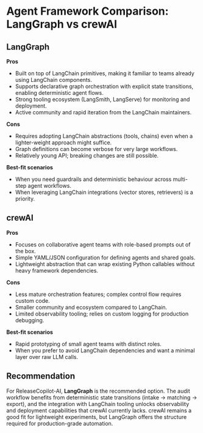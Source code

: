 # Agent Framework Comparison: LangGraph vs crewAI

## LangGraph

**Pros**

- Built on top of LangChain primitives, making it familiar to teams already using LangChain components.
- Supports declarative graph orchestration with explicit state transitions, enabling deterministic agent flows.
- Strong tooling ecosystem (LangSmith, LangServe) for monitoring and deployment.
- Active community and rapid iteration from the LangChain maintainers.

**Cons**

- Requires adopting LangChain abstractions (tools, chains) even when a lighter-weight approach might suffice.
- Graph definitions can become verbose for very large workflows.
- Relatively young API; breaking changes are still possible.

**Best-fit scenarios**

- When you need guardrails and deterministic behaviour across multi-step agent workflows.
- When leveraging LangChain integrations (vector stores, retrievers) is a priority.

## crewAI

**Pros**

- Focuses on collaborative agent teams with role-based prompts out of the box.
- Simple YAML/JSON configuration for defining agents and shared goals.
- Lightweight abstraction that can wrap existing Python callables without heavy framework dependencies.

**Cons**

- Less mature orchestration features; complex control flow requires custom code.
- Smaller community and ecosystem compared to LangChain.
- Limited observability tooling; relies on custom logging for production debugging.

**Best-fit scenarios**

- Rapid prototyping of small agent teams with distinct roles.
- When you prefer to avoid LangChain dependencies and want a minimal layer over raw LLM calls.

## Recommendation

For ReleaseCopilot-AI, **LangGraph** is the recommended option. The audit workflow
benefits from deterministic state transitions (intake → matching → export), and
the integration with LangChain tooling unlocks observability and deployment
capabilities that crewAI currently lacks. crewAI remains a good fit for
lightweight experiments, but LangGraph offers the structure required for
production-grade automation.
